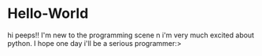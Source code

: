 # Hello-World
hi peeps!! I'm new to the programming scene n i'm very much excited about python.
I hope one day i'll be a serious programmer:>
